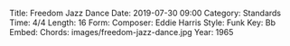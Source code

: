 Title: Freedom Jazz Dance
Date: 2019-07-30 09:00
Category: Standards
Time: 4/4
Length: 16
Form:
Composer: Eddie Harris
Style: Funk
Key: Bb
Embed:
Chords: images/freedom-jazz-dance.jpg
Year: 1965
